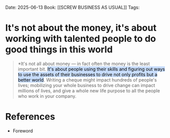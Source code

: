 Date: 2025-06-13
Book: [[SCREW BUSINESS AS USUAL]]
Tags: 


# It's not about the money, it's about working with talented people to do good things in this world

>*It's not all about money — in fact often the money is the least important bit. <mark style="background: #ADCCFFA6;">It's about people using their skills and figuring out ways to use the assets of their businesses to drive not only profits but a better world</mark>. Writing a cheque might impact hundreds of people's lives; mobilizing your whole business to drive change can impact millions of lives, and give a whole new life purpose to all the people who work in your company.
# References
- Foreword
 